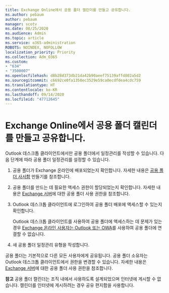 ```yaml
---
title: Exchange Online에서 공용 폴더 캘린더를 만들고 공유합니다.
ms.author: pebaum
author: pebaum
manager: scotv
ms.date: 08/25/2020
ms.audience: Admin
ms.topic: article
ms.service: o365-administration
ROBOTS: NOINDEX, NOFOLLOW
localization_priority: Priority
ms.collection: Adm_O365
ms.custom:
- "634"
- "3500007"
ms.openlocfilehash: d8b28d373db21da42b90aeef75139affd802a5d2
ms.sourcegitcommit: c6692ce0fa1358ec3529e59ca0ecdfdea4cdc759
ms.translationtype: HT
ms.contentlocale: ko-KR
ms.lasthandoff: 09/14/2020
ms.locfileid: "47712645"
---
```

# <a name="create-and-share-public-folder-calendars-in-exchange-online"></a>Exchange Online에서 공용 폴더 캘린더를 만들고 공유합니다.

Outlook 데스크톱 클라이언트에서만 공용 폴더에서 일정관리를 작성할 수 있습니다. 다음 단계에 따라 공용 폴더 일정관리를 설정할 수 있습니다.

1. 공용 폴더가 Exchange 온라인에 배포되었는지 확인합니다. 자세한 내용은 [공용 폴더 사서함](https://docs.microsoft.com/exchange/collaboration-exo/public-folders/create-public-folder-mailbox) 만들기를 참조합니다. 

2. 공용 폴더를 만드는 데 필요한 액세스 권한이 할당되었는지 확인합니다. 자세한 내용은 [Exchange 서버](https://support.microsoft.com/help/2573274/public-folder-permissions-for-exchange-server)에 대한 공용 폴더 사용 권한을 참조합니다. 
  
3. Outlook 데스크톱 클라이언트에 로그인하여 공용 폴더 배포에 액세스할 수 있는지 확인합니다.

    Outlook 데스크톱 클라이언트를 사용하여 공용 폴더에 액세스하는 데 문제가 있는 경우 [Exchange 온라인 사용자는 Outlook 또는 OWA](https://aka.ms/pfcte)를 사용하여 공용 폴더에 연결할 수 없습니다.

4. 새 공용 폴더 일정관리 유형을 작성합니다.

공용 폴더는 기본적으로 다른 모든 사용자에게 공유됩니다. 공용 폴더 소유자는 Outlook 데스크톱 클라이언트에서 권한을 변경할 수 있습니다. 자세한 내용은 [Exchange 서버](https://support.microsoft.com/help/2573274/public-folder-permissions-for-exchange-server)에 대한 공용 폴더 사용 권한을 참조합니다.

**참고** 공용 폴더 캘린더는 조직 내에서 사용하도록 설계되었으며 인터넷에 게시할 수 없습니다. 캘린더를 인터넷에 게시하려는 경우 공유 편지함을 사용합니다.